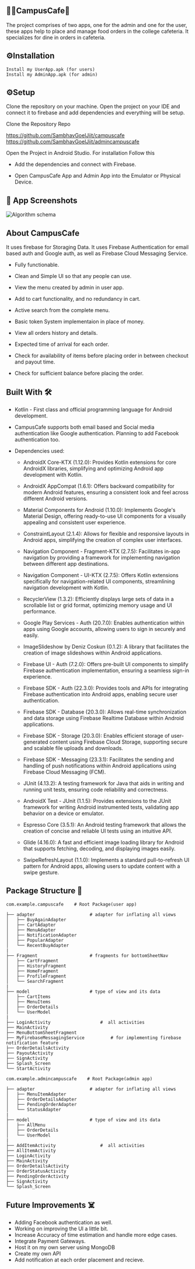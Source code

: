 
## 🧑‍💻CampusCafe🍴

The project comprises of two apps, one for the admin and one for the user, these apps help to place and manage food orders in the college cafeteria. It specializes for dine in orders in cafeteria.



## ⚙️Installation

```
Install my UserApp.apk (for users)
Install my AdminApp.apk (for admin)
```
    
## ⚙️Setup
Clone the repository on your machine. Open the project on your IDE and connect it to firebase and add dependencies and everything will be setup.

Clone the Repository Repo

https://github.com/SambhavGoelJiit/campuscafe
https://github.com/SambhavGoelJiit/admincampuscafe

Open the Project in Android Studio. For installation Follow this

* Add the dependencies and connect with Firebase.

* Open CampusCafe App and Admin App into the Emulator or Physical Device.
## 📸 App Screenshots
![Algorithm schema](./images/schema.jpg)
## About CampusCafe
It uses firebase for Storaging Data. It uses Firebase Authentication for email based auth and Google auth, as well as Firebase Cloud Messaging Service.

* Fully functionable.

* Clean and Simple UI so that any people can use.
* View the menu created by admin in user app.
* Add to cart functionality, and no redundancy in cart.
* Active search from the complete menu.
* Basic token System implementaion in place of money.
* View all orders history and details.
* Expected time of arrival for each order.
* Check for availability of items before placing order in between checkout and payout time.
* Check for sufficient balance before placing the order.

## Built With 🛠
* Kotlin - First class and official programming language for Android development.
* CampusCafe supports both email based and Social media authentication like Google authentication. Planning to add Facebook authentication too.

* Dependencies used:
    * AndroidX Core-KTX (1.12.0): Provides Kotlin extensions for core AndroidX libraries, simplifying and optimizing Android app development with Kotlin.

    * AndroidX AppCompat (1.6.1): Offers backward compatibility for modern Android features, ensuring a consistent look and feel across different Android versions.

    * Material Components for Android (1.10.0): Implements Google's Material Design, offering ready-to-use UI components for a visually appealing and consistent user experience.

    * ConstraintLayout (2.1.4): Allows for flexible and responsive layouts in Android apps, simplifying the creation of complex user interfaces.

    * Navigation Component - Fragment-KTX (2.7.5): Facilitates in-app navigation by providing a framework for implementing navigation between different app destinations.

    * Navigation Component - UI-KTX (2.7.5): Offers Kotlin extensions specifically for navigation-related UI components, streamlining navigation development with Kotlin.

    * RecyclerView (1.3.2): Efficiently displays large sets of data in a scrollable list or grid format, optimizing memory usage and UI performance.

    * Google Play Services - Auth (20.7.0): Enables authentication within apps using Google accounts, allowing users to sign in securely and easily.

    * ImageSlideshow by Deniz Coskun (0.1.2): A library that facilitates the creation of image slideshows within Android applications.

    * Firebase UI - Auth (7.2.0): Offers pre-built UI components to simplify Firebase authentication implementation, ensuring a seamless sign-in experience.

    * Firebase SDK - Auth (22.3.0): Provides tools and APIs for integrating Firebase authentication into Android apps, enabling secure user authentication.

    * Firebase SDK - Database (20.3.0): Allows real-time synchronization and data storage using Firebase Realtime Database within Android applications.

    * Firebase SDK - Storage (20.3.0): Enables efficient storage of user-generated content using Firebase Cloud Storage, supporting secure and scalable file uploads and downloads.

    * Firebase SDK - Messaging (23.3.1): Facilitates the sending and handling of push notifications within Android applications using Firebase Cloud Messaging (FCM).

    * JUnit (4.13.2): A testing framework for Java that aids in writing and running unit tests, ensuring code reliability and correctness.

    * AndroidX Test - JUnit (1.1.5): Provides extensions to the JUnit framework for writing Android instrumented tests, validating app behavior on a device or emulator.

    * Espresso Core (3.5.1): An Android testing framework that allows the creation of concise and reliable UI tests using an intuitive API.

    * Glide (4.16.0): A fast and efficient image loading library for Android that supports fetching, decoding, and displaying images easily.

    * SwipeRefreshLayout (1.1.0): Implements a standard pull-to-refresh UI pattern for Android apps, allowing users to update content with a swipe gesture.
## Package Structure 👿
```
com.example.campuscafe    # Root Package(user app)

├── adapter                     # adapter for inflating all views 
│   ├── BuyAgainAdapter
│   ├── CartAdapter
│   ├── MenuAdapter
│   ├── NotificationAdapter
│   ├── PopularAdapter
│   └── RecentBuyAdapter
|
├── Fragment                    # fragments for bottomSheetNav
│   ├── CartFragment
│   ├── HistoryFragment
│   ├── HomeFragment
│   ├── ProfileFragment
│   └── SearchFragment
|
├── model                       # type of view and its data
│   ├── CartItems
│   ├── MenuItems
│   ├── OrderDetails
│   └── UserModel
|
├── LoginActivity                   #  all activities
├── MainActivity
├── MenuBottomSheetFragment
├── MyFirebaseMessagingService          # for implementing firebase notification feature
├── OrderDetailsActivity
├── PayoutActivity
├── SignActivity
├── Splash_Screen
└── StartActivity
```
```
com.example.admincampuscafe    # Root Package(admin app)

├── adapter                     # adapter for inflating all views 
│   ├── MenuItemAdapter
│   ├── OrderDetailsAdapter
│   ├── PendingOrderAdapter
│   └── StatusAdapter
|
├── model                       # type of view and its data
│   ├── AllMenu
│   ├── OrderDetails
│   └── UserModel
|
├── AddItemActivity                 #  all activities
├── AllItemActivity
├── LoginActivity
├── MainActivity
├── OrderDetailsActivity
├── OrderStatusActivity
├── PendingOrderActivity
├── SignActivity
└── Splash_Screen
```
## Future Improvements ☠️
* Adding Facebook authentication as well.
* Working on improving the UI a little bit.
* Increase Accuracy of time estimation and handle more edge cases.
* Integrate Payment Gateways.
* Host it on my own server using MongoDB
* Create my own API
* Add notification at each order placement and recieve.
